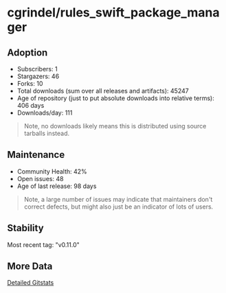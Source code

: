 # cgrindel/rules_swift_package_manager

## Adoption

- Subscribers: 1
- Stargazers: 46
- Forks: 10
- Total downloads (sum over all releases and artifacts): 45247
- Age of repository (just to put absolute downloads into relative terms): 406 days
- Downloads/day: 111

> Note, no downloads likely means this is distributed using source tarballs instead.

## Maintenance

- Community Health: 42%
- Open issues: 48
- Age of last release: 98 days

> Note, a large number of issues may indicate that maintainers don't correct defects, but might also
> just be an indicator of lots of users.

## Stability

Most recent tag: "v0.11.0"

## More Data

[Detailed Gitstats](/bazel-catalog/gitstats/cgrindel/rules_swift_package_manager)

